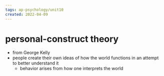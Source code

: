 ```yaml
---
tags: ap-psychology/unit10 
created: 2022-04-09
---
```


# personal-construct theory

- from George Kelly
- people create their own ideas of how the world functions in an attempt to better understand it
	- behavior arises from how one interprets the world 
